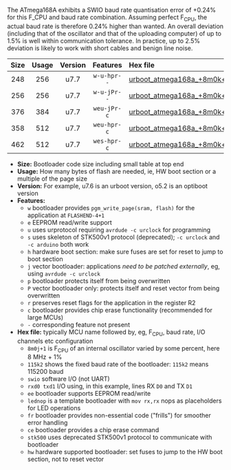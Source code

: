 The ATmega168A exhibits a SWIO baud rate quantisation error of +0.24% for this F_CPU and baud rate combination. Assuming perfect F<sub>CPU</sub>, the actual baud rate is therefore 0.24% higher than wanted. An overall deviation (including that of the oscillator and that of the uploading computer) of up to 1.5% is well within communication tolerance. In practice, up to 2.5% deviation is likely to work with short cables and benign line noise.

|Size|Usage|Version|Features|Hex file|
|:-:|:-:|:-:|:-:|:--|
|248|256|u7.7|`w-u-hpr--`|[urboot_atmega168a_+8m0k+2_++76k8_swio_rxd0_txd1_lednop_hw.hex](https://raw.githubusercontent.com/stefanrueger/urboot.hex/main/mcus/atmega168a/internal_oscillator/fcpu_+8m0k+2/br_++76k8/urboot_atmega168a_+8m0k+2_++76k8_swio_rxd0_txd1_lednop_hw.hex)|
|256|256|u7.7|`w-u-jPr--`|[urboot_atmega168a_+8m0k+2_++76k8_swio_rxd0_txd1.hex](https://raw.githubusercontent.com/stefanrueger/urboot.hex/main/mcus/atmega168a/internal_oscillator/fcpu_+8m0k+2/br_++76k8/urboot_atmega168a_+8m0k+2_++76k8_swio_rxd0_txd1.hex)|
|376|384|u7.7|`weu-jPr-c`|[urboot_atmega168a_+8m0k+2_++76k8_swio_rxd0_txd1_ee_lednop_fr_ce.hex](https://raw.githubusercontent.com/stefanrueger/urboot.hex/main/mcus/atmega168a/internal_oscillator/fcpu_+8m0k+2/br_++76k8/urboot_atmega168a_+8m0k+2_++76k8_swio_rxd0_txd1_ee_lednop_fr_ce.hex)|
|358|512|u7.7|`weu-hpr-c`|[urboot_atmega168a_+8m0k+2_++76k8_swio_rxd0_txd1_ee_lednop_fr_ce_hw.hex](https://raw.githubusercontent.com/stefanrueger/urboot.hex/main/mcus/atmega168a/internal_oscillator/fcpu_+8m0k+2/br_++76k8/urboot_atmega168a_+8m0k+2_++76k8_swio_rxd0_txd1_ee_lednop_fr_ce_hw.hex)|
|462|512|u7.7|`wes-hpr-c`|[urboot_atmega168a_+8m0k+2_++76k8_swio_rxd0_txd1_ee_lednop_fr_ce_stk500_hw.hex](https://raw.githubusercontent.com/stefanrueger/urboot.hex/main/mcus/atmega168a/internal_oscillator/fcpu_+8m0k+2/br_++76k8/urboot_atmega168a_+8m0k+2_++76k8_swio_rxd0_txd1_ee_lednop_fr_ce_stk500_hw.hex)|

- **Size:** Bootloader code size including small table at top end
- **Usage:** How many bytes of flash are needed, ie, HW boot section or a multiple of the page size
- **Version:** For example, u7.6 is an urboot version, o5.2 is an optiboot version
- **Features:**
  + `w` bootloader provides `pgm_write_page(sram, flash)` for the application at `FLASHEND-4+1`
  + `e` EEPROM read/write support
  + `u` uses urprotocol requiring `avrdude -c urclock` for programming
  + `s` uses skeleton of STK500v1 protocol (deprecated); `-c urclock` and `-c arduino` both work
  + `h` hardware boot section: make sure fuses are set for reset to jump to boot section
  + `j` vector bootloader: applications *need to be patched externally*, eg, using `avrdude -c urclock`
  + `p` bootloader protects itself from being overwritten
  + `P` vector bootloader only: protects itself and reset vector from being overwritten
  + `r` preserves reset flags for the application in the register R2
  + `c` bootloader provides chip erase functionality (recommended for large MCUs)
  + `-` corresponding feature not present
- **Hex file:** typically MCU name followed by, eg, F<sub>CPU</sub>, baud rate, I/O channels etc configuration
  + `8m0j+1` is F<sub>CPU</sub> of an internal oscillator varied by some percent, here 8 MHz + 1%
  + `115k2` shows the fixed baud rate of the bootloader: `115k2` means 115200 baud
  + `swio` software I/O (not UART)
  + `rxd0 txd1` I/O using, in this example, lines RX `D0` and TX `D1`
  + `ee` bootloader supports EEPROM read/write
  + `lednop` is a template bootloader with `mov rx,rx` nops as placeholders for LED operations
  + `fr` bootloader provides non-essential code ("frills") for smoother error handling
  + `ce` bootloader provides a chip erase command
  + `stk500` uses deprecated STK500v1 protocol to communicate with bootloader
  + `hw` hardware supported bootloader: set fuses to jump to the HW boot section, not to reset vector
